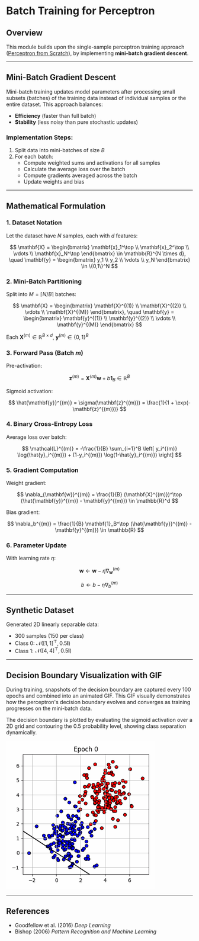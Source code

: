 # Batch Training for Perceptron

## Overview

This module builds upon the single-sample perceptron training approach ([Perceptron from Scratch](../1.perceptron/README.md)), by implementing **mini-batch gradient descent**.  

---

## Mini-Batch Gradient Descent

Mini-batch training updates model parameters after processing small subsets (batches) of the training data instead of individual samples or the entire dataset. This approach balances:

- **Efficiency** (faster than full batch)  
- **Stability** (less noisy than pure stochastic updates)

### Implementation Steps:

1. Split data into mini-batches of size $B$  
2. For each batch:  
   - Compute weighted sums and activations for all samples  
   - Calculate the average loss over the batch  
   - Compute gradients averaged across the batch  
   - Update weights and bias  

---

## Mathematical Formulation

### 1. Dataset Notation

Let the dataset have $N$ samples, each with $d$ features:

$$
\mathbf{X} = \begin{bmatrix} \mathbf{x}_1^\top \\ \mathbf{x}_2^\top \\ \vdots \\ \mathbf{x}_N^\top \end{bmatrix} \in \mathbb{R}^{N \times d}, \quad 
\mathbf{y} = \begin{bmatrix} y_1 \\ y_2 \\ \vdots \\ y_N \end{bmatrix} \in \{0,1\}^N
$$

### 2. Mini-Batch Partitioning

Split into $M = \lceil N/B \rceil$ batches:

$$
\mathbf{X} = \begin{bmatrix} \mathbf{X}^{(1)} \\ \mathbf{X}^{(2)} \\ \vdots \\ \mathbf{X}^{(M)} \end{bmatrix}, \quad
\mathbf{y} = \begin{bmatrix} \mathbf{y}^{(1)} \\ \mathbf{y}^{(2)} \\ \vdots \\ \mathbf{y}^{(M)} \end{bmatrix}
$$

Each $\mathbf{X}^{(m)} \in \mathbb{R}^{B \times d}$, $\mathbf{y}^{(m)} \in \{0,1\}^B$

### 3. Forward Pass (Batch $m$)

Pre-activation:

$$
\mathbf{z}^{(m)} = \mathbf{X}^{(m)} \mathbf{w} + b\mathbf{1}_B \in \mathbb{R}^B
$$

Sigmoid activation:

$$
\hat{\mathbf{y}}^{(m)} = \sigma(\mathbf{z}^{(m)}) = \frac{1}{1 + \exp(-\mathbf{z}^{(m)})}
$$

### 4. Binary Cross-Entropy Loss

Average loss over batch:

$$
\mathcal{L}^{(m)} = -\frac{1}{B} \sum_{i=1}^B \left[ y_i^{(m)} \log(\hat{y}_i^{(m)}) + (1-y_i^{(m)}) \log(1-\hat{y}_i^{(m)}) \right]
$$

### 5. Gradient Computation

Weight gradient:

$$
\nabla_{\mathbf{w}}^{(m)} = \frac{1}{B} (\mathbf{X}^{(m)})^\top (\hat{\mathbf{y}}^{(m)} - \mathbf{y}^{(m)}) \in \mathbb{R}^d
$$

Bias gradient:

$$
\nabla_b^{(m)} = \frac{1}{B} \mathbf{1}_B^\top (\hat{\mathbf{y}}^{(m)} - \mathbf{y}^{(m)}) \in \mathbb{R}
$$

### 6. Parameter Update

With learning rate $\eta$:

$$
\mathbf{w} \leftarrow \mathbf{w} - \eta \nabla_{\mathbf{w}}^{(m)}
$$

$$
b \leftarrow b - \eta \nabla_b^{(m)}
$$

---

## Synthetic Dataset

Generated 2D linearly separable data:
- 300 samples (150 per class)
- Class 0: $\mathcal{N}([1,1]^\top, 0.5\mathbf{I})$
- Class 1: $\mathcal{N}([4,4]^\top, 0.5\mathbf{I})$

---

## Decision Boundary Visualization with GIF

During training, snapshots of the decision boundary are captured every 100 epochs and combined into an animated GIF. This GIF visually demonstrates how the perceptron's decision boundary evolves and converges as training progresses on the mini-batch data.

The decision boundary is plotted by evaluating the sigmoid activation over a 2D grid and contouring the 0.5 probability level, showing class separation dynamically.

![Decision Boundary Evolution](decision_boundary_gif/decision_boundary.gif)

---

## References

- Goodfellow et al. (2016) *Deep Learning*  
- Bishop (2006) *Pattern Recognition and Machine Learning*